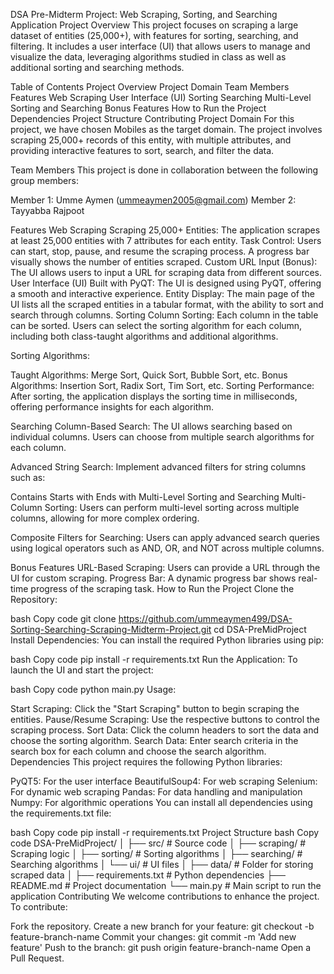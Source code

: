 DSA Pre-Midterm Project: Web Scraping, Sorting, and Searching Application
Project Overview
This project focuses on scraping a large dataset of entities (25,000+), with features for sorting, searching, and filtering. It includes a user interface (UI) that allows users to manage and visualize the data, leveraging algorithms studied in class as well as additional sorting and searching methods.

Table of Contents
Project Overview
Project Domain
Team Members
Features
Web Scraping
User Interface (UI)
Sorting
Searching
Multi-Level Sorting and Searching
Bonus Features
How to Run the Project
Dependencies
Project Structure
Contributing
Project Domain
For this project, we have chosen Mobiles as the target domain. The project involves scraping 25,000+ records of this entity, with multiple attributes, and providing interactive features to sort, search, and filter the data.

Team Members
This project is done in collaboration between the following group members:

Member 1: Umme Aymen (ummeaymen2005@gmail.com)
Member 2: Tayyabba Rajpoot 

Features
Web Scraping
Scraping 25,000+ Entities: The application scrapes at least 25,000 entities with 7 attributes for each entity.
Task Control: Users can start, stop, pause, and resume the scraping process. A progress bar visually shows the number of entities scraped.
Custom URL Input (Bonus): The UI allows users to input a URL for scraping data from different sources.
User Interface (UI)
Built with PyQT: The UI is designed using PyQT, offering a smooth and interactive experience.
Entity Display: The main page of the UI lists all the scraped entities in a tabular format, with the ability to sort and search through columns.
Sorting
Column Sorting: Each column in the table can be sorted. Users can select the sorting algorithm for each column, including both class-taught algorithms and additional algorithms.

Sorting Algorithms:

Taught Algorithms: Merge Sort, Quick Sort, Bubble Sort, etc.
Bonus Algorithms: Insertion Sort, Radix Sort, Tim Sort, etc.
Sorting Performance: After sorting, the application displays the sorting time in milliseconds, offering performance insights for each algorithm.

Searching
Column-Based Search: The UI allows searching based on individual columns. Users can choose from multiple search algorithms for each column.

Advanced String Search: Implement advanced filters for string columns such as:

Contains
Starts with
Ends with
Multi-Level Sorting and Searching
Multi-Column Sorting: Users can perform multi-level sorting across multiple columns, allowing for more complex ordering.

Composite Filters for Searching: Users can apply advanced search queries using logical operators such as AND, OR, and NOT across multiple columns.

Bonus Features
URL-Based Scraping: Users can provide a URL through the UI for custom scraping.
Progress Bar: A dynamic progress bar shows real-time progress of the scraping task.
How to Run the Project
Clone the Repository:

bash
Copy code
git clone https://github.com/ummeaymen499/DSA-Sorting-Searching-Scraping-Midterm-Project.git
cd DSA-PreMidProject
Install Dependencies: You can install the required Python libraries using pip:

bash
Copy code
pip install -r requirements.txt
Run the Application: To launch the UI and start the project:

bash
Copy code
python main.py
Usage:

Start Scraping: Click the "Start Scraping" button to begin scraping the entities.
Pause/Resume Scraping: Use the respective buttons to control the scraping process.
Sort Data: Click the column headers to sort the data and choose the sorting algorithm.
Search Data: Enter search criteria in the search box for each column and choose the search algorithm.
Dependencies
This project requires the following Python libraries:

PyQT5: For the user interface
BeautifulSoup4: For web scraping
Selenium: For dynamic web scraping
Pandas: For data handling and manipulation
Numpy: For algorithmic operations
You can install all dependencies using the requirements.txt file:

bash
Copy code
pip install -r requirements.txt
Project Structure
bash
Copy code
DSA-PreMidProject/
│
├── src/                    # Source code
│   ├── scraping/            # Scraping logic
│   ├── sorting/             # Sorting algorithms
│   ├── searching/           # Searching algorithms
│   └── ui/                  # UI files
│
├── data/                    # Folder for storing scraped data
│
├── requirements.txt         # Python dependencies
├── README.md                # Project documentation
└── main.py                  # Main script to run the application
Contributing
We welcome contributions to enhance the project. To contribute:

Fork the repository.
Create a new branch for your feature: git checkout -b feature-branch-name
Commit your changes: git commit -m 'Add new feature'
Push to the branch: git push origin feature-branch-name
Open a Pull Request.
